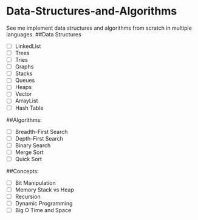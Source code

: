 # Data-Structures-and-Algorithms
See me implement data structures and algorithms from scratch in multiple languages.
##Data Structures
- [ ] LinkedList
- [ ] Trees
- [ ] Tries
- [ ] Graphs
- [ ] Stacks
- [ ] Queues
- [ ] Heaps
- [ ] Vector
- [ ] ArrayList
- [ ] Hash Table

##Algorithms:
- [ ] Breadth-First Search
- [ ] Depth-First Search
- [ ] Binary Search
- [ ] Merge Sort
- [ ] Quick Sort

##Concepts:
- [ ] Bit Manipulation
- [ ] Memory
      Stack vs Heap
- [ ] Recursion
- [ ] Dynamic Programming
- [ ] Big O Time and Space
